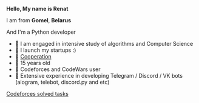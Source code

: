 **Hello, My name is Renat**

I am from **Gomel**, **Belarus**

And I'm a Python developer

- 🔭 I am engaged in intensive study of algorithms and Computer Science
- 🌱 I launch my startups :)
- 👯 [Cooperation](https://t.me/dop3file)
- 💬 15 years old
- :wrench: Codeforces and CodeWars user
- :robot: Extensive experience in developing Telegram / Discord / VK bots (aiogram, telebot, discord.py and etc)


[Codeforces solved tasks](https://github.com/RenatYakublevich/Codeforces_tasks)



